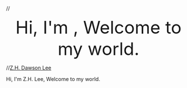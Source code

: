 //<div align='center' ><font size='100'>Hi, I'm , Welcome to my world.</font></div>



//<a href="https://site-7161993-5050-3377.mystrikingly.com/">Z.H. Dawson Lee</a>

Hi, I'm Z.H. Lee, Welcome to my world.
